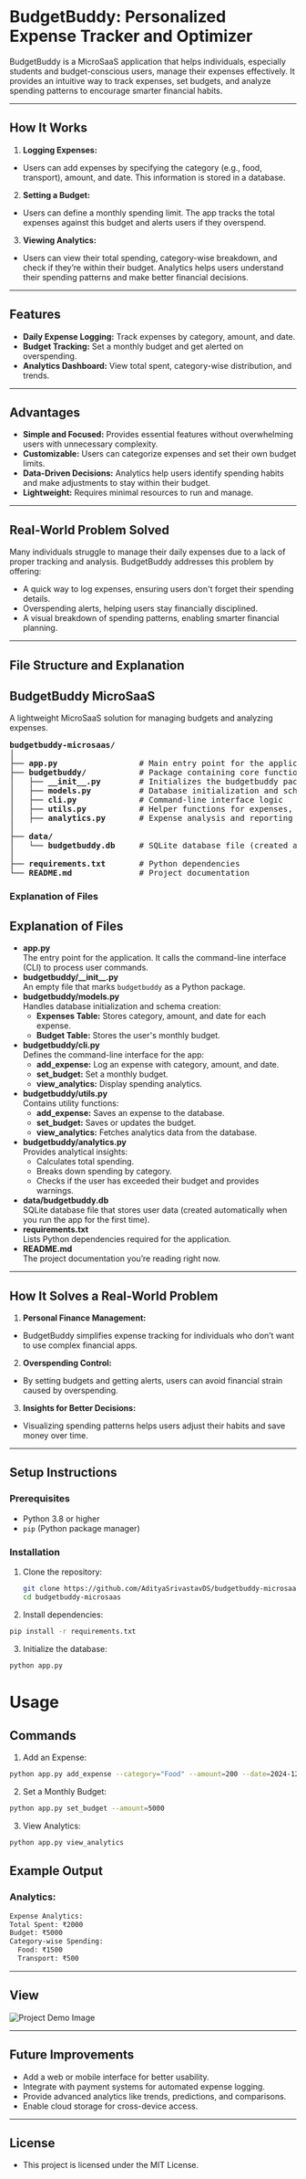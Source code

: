 # BudgetBuddy: Personalized Expense Tracker and Optimizer

BudgetBuddy is a MicroSaaS application that helps individuals, especially students and budget-conscious users, manage their expenses effectively. It provides an intuitive way to track expenses, set budgets, and analyze spending patterns to encourage smarter financial habits.

---

## How It Works

1. **Logging Expenses:**
- Users can add expenses by specifying the category (e.g., food, transport), amount, and date. This information is stored in a database.

2. **Setting a Budget:**
- Users can define a monthly spending limit. The app tracks the total expenses against this budget and alerts users if they overspend.

3. **Viewing Analytics:**
- Users can view their total spending, category-wise breakdown, and check if they’re within their budget. Analytics helps users understand their spending patterns and make better financial decisions.

---

## Features
- **Daily Expense Logging:** Track expenses by category, amount, and date.
- **Budget Tracking:** Set a monthly budget and get alerted on overspending.
- **Analytics Dashboard:** View total spent, category-wise distribution, and trends.

---

## Advantages
- **Simple and Focused:** Provides essential features without overwhelming users with unnecessary complexity.
- **Customizable:** Users can categorize expenses and set their own budget limits.
- **Data-Driven Decisions:** Analytics help users identify spending habits and make adjustments to stay within their budget.
- **Lightweight:** Requires minimal resources to run and manage.

---

## Real-World Problem Solved
Many individuals struggle to manage their daily expenses due to a lack of proper tracking and analysis. BudgetBuddy addresses this problem by offering:

- A quick way to log expenses, ensuring users don't forget their spending details.
- Overspending alerts, helping users stay financially disciplined.
- A visual breakdown of spending patterns, enabling smarter financial planning.

---

## File Structure and Explanation
<h2>BudgetBuddy MicroSaaS</h2>

<p>A lightweight MicroSaaS solution for managing budgets and analyzing expenses.</p>

<pre>
<b>budgetbuddy-microsaas/</b>
│
├── <b>app.py</b>                 # Main entry point for the application
├── <b>budgetbuddy/</b>           # Package containing core functionality
│   ├── <b>__init__.py</b>        # Initializes the budgetbuddy package
│   ├── <b>models.py</b>          # Database initialization and schema definition
│   ├── <b>cli.py</b>             # Command-line interface logic
│   ├── <b>utils.py</b>           # Helper functions for expenses, budget, etc.
│   ├── <b>analytics.py</b>       # Expense analysis and reporting
│
├── <b>data/</b>
│   └── <b>budgetbuddy.db</b>     # SQLite database file (created automatically)
│
├── <b>requirements.txt</b>       # Python dependencies
└── <b>README.md</b>              # Project documentation
</pre>

### Explanation of Files

<h2>Explanation of Files</h2>

<ul>
    <li>
        <b>app.py</b><br>
        The entry point for the application. It calls the command-line interface (CLI) to process user commands.
    </li>
    <li>
        <b>budgetbuddy/__init__.py</b><br>
        An empty file that marks <code>budgetbuddy</code> as a Python package.
    </li>
    <li>
        <b>budgetbuddy/models.py</b><br>
        Handles database initialization and schema creation:
        <ul>
            <li><b>Expenses Table:</b> Stores category, amount, and date for each expense.</li>
            <li><b>Budget Table:</b> Stores the user's monthly budget.</li>
        </ul>
    </li>
    <li>
        <b>budgetbuddy/cli.py</b><br>
        Defines the command-line interface for the app:
        <ul>
            <li><b>add_expense:</b> Log an expense with category, amount, and date.</li>
            <li><b>set_budget:</b> Set a monthly budget.</li>
            <li><b>view_analytics:</b> Display spending analytics.</li>
        </ul>
    </li>
    <li>
        <b>budgetbuddy/utils.py</b><br>
        Contains utility functions:
        <ul>
            <li><b>add_expense:</b> Saves an expense to the database.</li>
            <li><b>set_budget:</b> Saves or updates the budget.</li>
            <li><b>view_analytics:</b> Fetches analytics data from the database.</li>
        </ul>
    </li>
    <li>
        <b>budgetbuddy/analytics.py</b><br>
        Provides analytical insights:
        <ul>
            <li>Calculates total spending.</li>
            <li>Breaks down spending by category.</li>
            <li>Checks if the user has exceeded their budget and provides warnings.</li>
        </ul>
    </li>
    <li>
        <b>data/budgetbuddy.db</b><br>
        SQLite database file that stores user data (created automatically when you run the app for the first time).
    </li>
    <li>
        <b>requirements.txt</b><br>
        Lists Python dependencies required for the application.
    </li>
    <li>
        <b>README.md</b><br>
        The project documentation you’re reading right now.
    </li>
</ul>


---

## How It Solves a Real-World Problem
1. **Personal Finance Management:**
- BudgetBuddy simplifies expense tracking for individuals who don’t want to use complex financial apps.

2. **Overspending Control:**
- By setting budgets and getting alerts, users can avoid financial strain caused by overspending.

3. **Insights for Better Decisions:**
- Visualizing spending patterns helps users adjust their habits and save money over time.

---



## Setup Instructions
### Prerequisites
- Python 3.8 or higher
- `pip` (Python package manager)

### Installation
1. Clone the repository:
   ```bash
   git clone https://github.com/AdityaSrivastavDS/budgetbuddy-microsaas
   cd budgetbuddy-microsaas
   ```

2. Install dependencies:
```bash
pip install -r requirements.txt
```

3. Initialize the database:
```bash
python app.py
```

# Usage
## Commands

1. Add an Expense:
```bash
python app.py add_expense --category="Food" --amount=200 --date=2024-12-07
```

2. Set a Monthly Budget:
```bash
python app.py set_budget --amount=5000
```

3. View Analytics:
```bash
python app.py view_analytics
```

## Example Output

### Analytics:

```bash
Expense Analytics:
Total Spent: ₹2000
Budget: ₹5000
Category-wise Spending:
  Food: ₹1500
  Transport: ₹500
```
---

## View
![Project Demo Image](assets/demo.png)

---

## Future Improvements
- Add a web or mobile interface for better usability.
- Integrate with payment systems for automated expense logging.
- Provide advanced analytics like trends, predictions, and comparisons.
- Enable cloud storage for cross-device access.

---

## License
- This project is licensed under the MIT License.